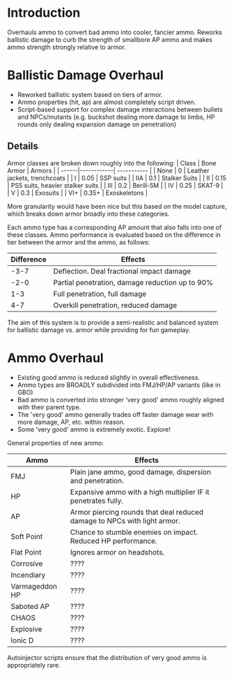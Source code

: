 # Introduction

Overhauls ammo to convert bad ammo into cooler, fancier ammo. Reworks ballistic damage to curb the strength of smallbore AP ammo and makes ammo strength strongly relative to armor.

# Ballistic Damage Overhaul
- Reworked ballistic system based on tiers of armor.
- Ammo properties (hit, ap) are almost completely script driven.
- Script-based support for complex damage interactions between bullets and NPCs/mutants (e.g. buckshot dealing more damage to limbs, HP rounds only dealing expansion damage on penetration)

## Details
Armor classes are broken down roughly into the following:
| Class | Bone Armor | Armors      |
| ------|------------| ----------- |
| None  | 0          | Leather jackets, trenchcoats |
| I     | 0.05       | SSP suits |
| IIA   | 0.1        | Stalker Suits |
| II    | 0.15       | PS5 suits, heavier stalker suits |
| III   | 0.2        | Berill-5M |
| IV    | 0.25       | SKAT-9 |
| V     | 0.3        | Exosuits |
| VI+   | 0.35+      | Exoskeletons |

More granularity would have been nice but this based on the model capture, which breaks down armor broadly into these categories.

Each ammo type has a corresponding AP amount that also falls into one of these classes. Ammo performance is evaluated based on the difference in tier between the armor and the ammo, as follows:

| Difference | Effects
| -----------|------------|
| -3-7       | Deflection. Deal fractional impact damage |
| -2-0       | Partial penetration, damage reduction up to 90% |
|  1-3       | Full penetration, full damage |
|  4-7       | Overkill penetration, reduced damage |

The aim of this system is to provide a semi-realistic and balanced system for ballistic damage vs. armor while providing for fun gameplay.

# Ammo Overhaul

- Existing good ammo is reduced slightly in overall effectiveness.
- Ammo types are BROADLY subdivided into FMJ/HP/AP variants (like in GBO)
- Bad ammo is converted into stronger 'very good' ammo roughly aligned with their parent type.
- The 'very good' ammo generally trades off faster damage wear with more damage, AP, etc. within reason. 
- Some 'very good' ammo is extremely exotic. Explore!

General properties of new ammo:

| Ammo       | Effects
| -----------|------------|
| FMJ        | Plain jane ammo, good damage, dispersion and penetration. |
| HP         | Expansive ammo with a high multiplier IF it penetrates fully. |
| AP         | Armor piercing rounds that deal reduced damage to NPCs with light armor. | 
| Soft Point | Chance to stumble enemies on impact. Reduced HP performance. |
| Flat Point | Ignores armor on headshots. |
| Corrosive  | ???? |
| Incendiary | ???? |
| Varmageddon HP | ???? |
| Saboted AP | ???? |
| CHAOS      | ???? |
| Explosive  | ???? |
| Ionic      D| ???? |

Autoinjector scripts ensure that the distribution of very good ammo is appropriately rare.